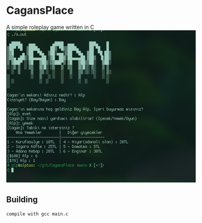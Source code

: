 # CagansPlace
A simple roleplay game written in C
![Alt text](screenshot.png?raw=true "CagansPlace")

## Building
```
compile with gcc main.c
```
